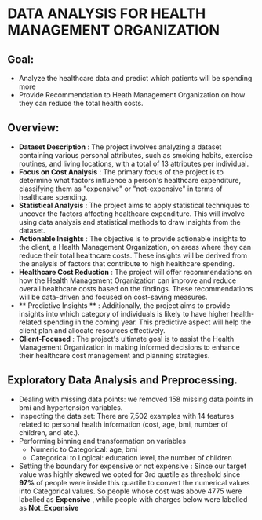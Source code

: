 # DATA ANALYSIS FOR HEALTH MANAGEMENT ORGANIZATION

## Goal:
* Analyze the healthcare data and predict which patients will be spending more 
* Provide Recommendation to Heath Management Organization on how they can reduce the total health costs.
## Overview:
* **Dataset Description** : The project involves analyzing a dataset containing various personal attributes, such as smoking habits, exercise routines, and living locations, with a total of 13 attributes per individual.
* **Focus on Cost Analysis** : The primary focus of the project is to determine what factors influence a person's healthcare expenditure, classifying them as 
 "expensive" or "not-expensive" in terms of healthcare spending.
* **Statistical Analysis** : The project aims to apply statistical techniques to uncover the factors affecting healthcare expenditure. This will involve using data analysis and statistical methods to draw insights from the dataset.
* **Actionable Insights** : The objective is to provide actionable insights to the client, a Health Management Organization, on areas where they can reduce their total healthcare costs. These insights will be derived from the analysis of factors that contribute to high healthcare spending.
* **Healthcare Cost Reduction** : The project will offer recommendations on how the Health Management Organization can improve and reduce overall healthcare costs based on the findings. These recommendations will be data-driven and focused on cost-saving measures.
* ** Predictive Insights ** : Additionally, the project aims to provide insights into which category of individuals is likely to have higher health-related spending in the coming year. This predictive aspect will help the client plan and allocate resources effectively.
* **Client-Focused** : The project's ultimate goal is to assist the Health Management Organization in making informed decisions to enhance their healthcare cost management and planning strategies.


## Exploratory Data Analysis and Preprocessing.
* Dealing with missing data points: we removed 158 missing data points in bmi and hypertension variables.
* Inspecting the data set: There are 7,502 examples with 14 features related to personal health information (cost, age, bmi, number of children, and etc.).
* Performing binning and transformation on variables 
    * Numeric to Categorical: age, bmi
    * Categorical to Logical: education level, the number of children
* Setting the boundary for expensive or not expensive : Since our target value was highly skewed we opted for 3rd quatile as threshold  since **97%** of people were inside this quartile to convert the numerical values into Categorical values. So people whose cost was above 4775 were labelled as **Expensive** , while people with charges below were labelled as  **Not_Expensive**






